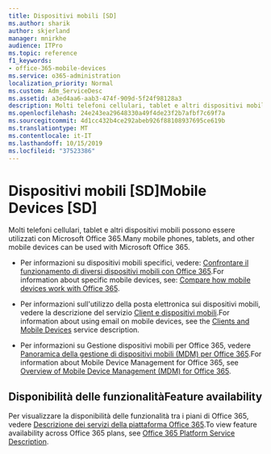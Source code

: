 ```yaml
---
title: Dispositivi mobili [SD]
ms.author: sharik
author: skjerland
manager: mnirkhe
audience: ITPro
ms.topic: reference
f1_keywords:
- office-365-mobile-devices
ms.service: o365-administration
localization_priority: Normal
ms.custom: Adm_ServiceDesc
ms.assetid: a3ed4aa6-aab3-474f-909d-5f24f98128a3
description: Molti telefoni cellulari, tablet e altri dispositivi mobili possono essere utilizzati con Microsoft Office 365.
ms.openlocfilehash: 24e243ea29648330a49f4de23f2b7afbf7c69f7a
ms.sourcegitcommit: 4d1cc432b4ce292abeb926f88108937695ce619b
ms.translationtype: MT
ms.contentlocale: it-IT
ms.lasthandoff: 10/15/2019
ms.locfileid: "37523386"
---
```

# <a name="mobile-devices-sd"></a><span data-ttu-id="285cb-103">Dispositivi mobili [SD]</span><span class="sxs-lookup"><span data-stu-id="285cb-103">Mobile Devices [SD]</span></span>

<span data-ttu-id="285cb-104">Molti telefoni cellulari, tablet e altri dispositivi mobili possono essere utilizzati con Microsoft Office 365.</span><span class="sxs-lookup"><span data-stu-id="285cb-104">Many mobile phones, tablets, and other mobile devices can be used with Microsoft Office 365.</span></span> 
  
- <span data-ttu-id="285cb-105">Per informazioni su dispositivi mobili specifici, vedere: [Confrontare il funzionamento di diversi dispositivi mobili con Office 365](https://go.microsoft.com/fwlink/p/?LinkId=282337).</span><span class="sxs-lookup"><span data-stu-id="285cb-105">For information about specific mobile devices, see: [Compare how mobile devices work with Office 365](https://go.microsoft.com/fwlink/p/?LinkId=282337).</span></span>
    
- <span data-ttu-id="285cb-106">Per informazioni sull'utilizzo della posta elettronica sui dispositivi mobili, vedere la descrizione del servizio [Client e dispositivi mobili](../exchange-online-service-description/clients-and-mobile-devices.md).</span><span class="sxs-lookup"><span data-stu-id="285cb-106">For information about using email on mobile devices, see the [Clients and Mobile Devices](../exchange-online-service-description/clients-and-mobile-devices.md) service description.</span></span> 
    
- <span data-ttu-id="285cb-107">Per informazioni su Gestione dispositivi mobili per Office 365, vedere [Panoramica della gestione di dispositivi mobili (MDM) per Office 365](https://go.microsoft.com/fwlink/?linkid=808602).</span><span class="sxs-lookup"><span data-stu-id="285cb-107">For information about Mobile Device Management for Office 365, see [Overview of Mobile Device Management (MDM) for Office 365](https://go.microsoft.com/fwlink/?linkid=808602).</span></span>
    
## <a name="feature-availability"></a><span data-ttu-id="285cb-108">Disponibilità delle funzionalità</span><span class="sxs-lookup"><span data-stu-id="285cb-108">Feature availability</span></span>

<span data-ttu-id="285cb-109">Per visualizzare la disponibilità delle funzionalità tra i piani di Office 365, vedere [Descrizione dei servizi della piattaforma Office 365](office-365-platform-service-description.md).</span><span class="sxs-lookup"><span data-stu-id="285cb-109">To view feature availability across Office 365 plans, see [Office 365 Platform Service Description](office-365-platform-service-description.md).</span></span>
  

